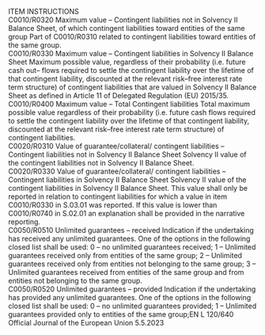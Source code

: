  
ITEM  INSTRUCTIONS  
C0010/R0320  Maximum value – Contingent 
liabilities not in Solvency II 
Balance Sheet, of which 
contingent liabilities toward 
entities of the same group  Part of C0010/R0310 related to contingent liabilities toward entities of the same 
group.  
C0010/R0330  Maximum value – Contingent 
liabilities in Solvency II 
Balance Sheet  Maximum possible value, regardless of their probability (i.e. future cash out– flows 
required to settle the contingent liability over the lifetime of that contingent 
liability, discounted at the relevant risk–free interest rate term structure) of 
contingent liabilities that are valued in Solvency II Balance Sheet as defined in 
Article 11 of Delegated Regulation (EU) 2015/35.  
C0010/R0400  Maximum value – Total 
Contingent liabilities  Total maximum possible value regardless of their probability (i.e. future cash flows 
required to settle the contingent liability over the lifetime of that contingent 
liability, discounted at the relevant risk–free interest rate term structure) of 
contingent liabilities.  
C0020/R0310  Value of guarantee/collateral/ 
contingent liabilities – 
Contingent liabilities not in 
Solvency II Balance Sheet  Solvency II value of the contingent liabilities not in Solvency II Balance Sheet.  
C0020/R0330  Value of guarantee/collateral/ 
contingent liabilities – 
Contingent liabilities in 
Solvency II Balance Sheet  Solvency II value of the contingent liabilities in Solvency II Balance Sheet. This 
value shall only be reported in relation to contingent liabilities for which a value 
in item C0010/R0330 in S.03.01 was reported. 
If this value is lower than C0010/R0740 in S.02.01 an explanation shall be 
provided in the narrative reporting.  
C0050/R0510  Unlimited guarantees – 
received  Indication if the undertaking has received any unlimited guarantees. One of the 
options in the following closed list shall be used: 
0 – no unlimited guarantees received; 
1 – Unlimited guarantees received only from entities of the same group; 
2 – Unlimited guarantees received only from entities not belonging to the same 
group; 
3 – Unlimited guarantees received from entities of the same group and from 
entities not belonging to the same group.  
C0050/R0520  Unlimited guarantees – 
provided  Indication if the undertaking has provided any unlimited guarantees. One of the 
options in the following closed list shall be used: 
0 – no unlimited guarantees provided; 
1 – Unlimited guarantees provided only to entities of the same group;EN  L 120/640 Official Journal of the European Union 5.5.2023